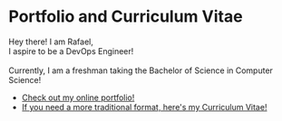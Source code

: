 # Portfolio and Curriculum Vitae
Hey there! I am Rafael,
<br>
I aspire to be a DevOps Engineer!
<br><br>
Currently, I am a freshman taking the Bachelor of Science in Computer Science!
- [Check out my online portfolio!](https://guira8965.github.io/Portfolio/)
- [If you need a more traditional format, here's my Curriculum Vitae!](https://github.com/guira8965/Portfolio/blob/e064dc5fc9c9389597706f824d93709810a61ed9/assets/Curriculum%20Vitae.pdf)
